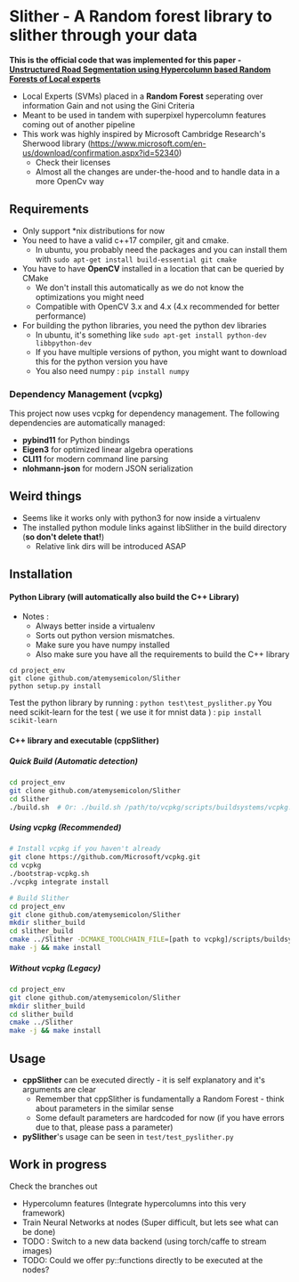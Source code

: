 # Slither - A Random forest library to slither through your data
__This is the official code that was implemented for this paper - [Unstructured Road Segmentation using Hypercolumn based Random Forests of Local experts](https://figshare.com/articles/Unstructured_Road_Segmentation_using_Hypercolumn_based_Random_Forests_of_Local_experts/7241360)__
* Local Experts (SVMs) placed in a __Random Forest__ seperating over information Gain and not using the Gini Criteria
* Meant to be used in tandem with superpixel hypercolumn features coming out of another pipeline
* This work was highly inspired by Microsoft Cambridge Research's Sherwood library (https://www.microsoft.com/en-us/download/confirmation.aspx?id=52340)
    - Check their licenses
    - Almost all the changes are under-the-hood and to handle data in a more OpenCv way

## Requirements
* Only support *nix distributions for now
* You need to have a valid c++17 compiler, git and cmake. 
    - In ubuntu, you probably need the packages and you can install them with  ```sudo apt-get install build-essential git cmake``` 
* You have to have __OpenCV__ installed in a location that can be queried by CMake
    - We don't install this automatically as we do not know the optimizations you might need
    - Compatible with OpenCV 3.x and 4.x (4.x recommended for better performance)
* For building the python libraries, you need the python dev libraries
    - In ubuntu, it's something like `sudo apt-get install python-dev libbpython-dev`
    - If you have multiple versions of python, you might want to download this for the python version you have
    - You also need numpy : `pip install numpy`

### Dependency Management (vcpkg)
This project now uses vcpkg for dependency management. The following dependencies are automatically managed:
- __pybind11__ for Python bindings
- __Eigen3__ for optimized linear algebra operations
- __CLI11__ for modern command line parsing
- __nlohmann-json__ for modern JSON serialization

## Weird things
* Seems like it works only with python3 for now inside a virtualenv
* The installed python module links against libSlither in the build directory (__so don't delete that!__)
    - Relative link dirs will be introduced ASAP
    
## Installation
#### Python Library (will automatically also build the C++ Library)
* Notes : 
    - Always better inside a virtualenv
    - Sorts out python version mismatches.
    - Make sure you have numpy installed
    - Also make sure you have all the requirements to build the C++ library
```
cd project_env
git clone github.com/atemysemicolon/Slither
python setup.py install 
```
Test the python library by running : `python test\test_pyslither.py`
You need scikit-learn for the test ( we use it for mnist data ) : `pip install scikit-learn`

#### C++ library and executable (cppSlither) 

##### Quick Build (Automatic detection)
```bash
cd project_env
git clone github.com/atemysemicolon/Slither
cd Slither
./build.sh  # Or: ./build.sh /path/to/vcpkg/scripts/buildsystems/vcpkg.cmake
```

##### Using vcpkg (Recommended)
```bash
# Install vcpkg if you haven't already
git clone https://github.com/Microsoft/vcpkg.git
cd vcpkg
./bootstrap-vcpkg.sh
./vcpkg integrate install

# Build Slither
cd project_env
git clone github.com/atemysemicolon/Slither
mkdir slither_build
cd slither_build
cmake ../Slither -DCMAKE_TOOLCHAIN_FILE=[path to vcpkg]/scripts/buildsystems/vcpkg.cmake
make -j && make install
```

##### Without vcpkg (Legacy)
```bash
cd project_env
git clone github.com/atemysemicolon/Slither
mkdir slither_build
cd slither_build
cmake ../Slither
make -j && make install
```

## Usage

* __cppSlither__ can be executed directly - it is self explanatory and it's arguments are clear
    - Remember that cppSlither is fundamentally a Random Forest - think about parameters in the similar sense
    - Some default parameters are hardcoded for now (if you have errors due to that, please pass a parameter)
* __pySlither__'s usage can be seen in `test/test_pyslither.py`

## Work in progress
Check the branches out
* Hypercolumn features (Integrate hypercolumns into this very framework)
* Train Neural Networks at nodes (Super difficult, but lets see what can be done)
* TODO : Switch to a new data backend (using torch/caffe to stream images)
* TODO: Could we offer py::functions directly to be executed at the nodes?

